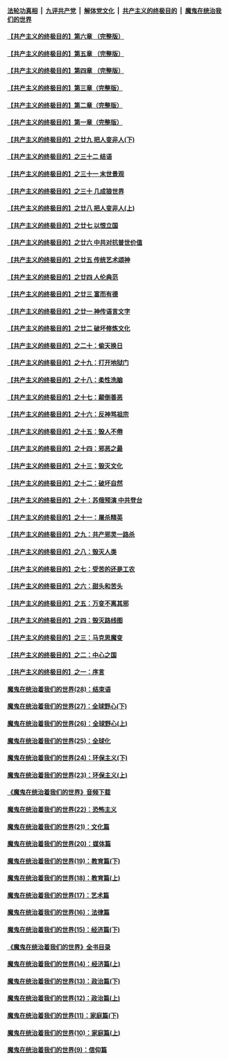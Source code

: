 ####  [法轮功真相](../../../../basic/blob/master/README.md?t=08260926) &nbsp;|&nbsp; [九评共产党](../../../../9ping.md/blob/master/README.md?t=08260926) &nbsp;|&nbsp; [解体党文化](../../../../jtdwh.md/blob/master/README.md?t=08260926)  &nbsp;|&nbsp; [共产主义的终极目的](../../../../gczydzjmd.md/blob/master/README.md?t=08260926) &nbsp;|&nbsp; [魔鬼在统治我们的世界](../../../../mgztzwmdsj.md/blob/master/README.md?t=08260926) 

#### [【共产主义的终极目的】第六章 （完整版）](../pages/nsc422/n11428913.md?t=08260926) 

#### [【共产主义的终极目的】第五章 （完整版）](../pages/nsc422/n11428912.md?t=08260926) 

#### [【共产主义的终极目的】第四章 （完整版）](../pages/nsc422/n11428907.md?t=08260926) 

#### [【共产主义的终极目的】第三章（完整版）](../pages/nsc422/n11428848.md?t=08260926) 

#### [【共产主义的终极目的】第二章（完整版）](../pages/nsc422/n11428831.md?t=08260926) 

#### [【共产主义的终极目的】第一章（完整版）](../pages/nsc422/n11417651.md?t=08260926) 

#### [【共产主义的终极目的】之廿九 把人变非人(下)](../pages/nsc422/n11344140.md?t=08260926) 

#### [【共产主义的终极目的】之三十二 结语](../pages/nsc422/n11360535.md?t=08260926) 

#### [【共产主义的终极目的】之三十一 末世景观](../pages/nsc422/n11351129.md?t=08260926) 

#### [【共产主义的终极目的】之三十 几成狼世界](../pages/nsc422/n11348280.md?t=08260926) 

#### [【共产主义的终极目的】之廿八 把人变非人(上)](../pages/nsc422/n11340492.md?t=08260926) 

#### [【共产主义的终极目的】之廿七 以恨立国](../pages/nsc422/n11336944.md?t=08260926) 

#### [【共产主义的终极目的】之廿六 中共对抗普世价值](../pages/nsc422/n11324785.md?t=08260926) 

#### [【共产主义的终极目的】之廿五 传统艺术颂神](../pages/nsc422/n11296396.md?t=08260926) 

#### [【共产主义的终极目的】之廿四 人伦典范](../pages/nsc422/n11296397.md?t=08260926) 

#### [【共产主义的终极目的】之廿三 富而有德](../pages/nsc422/n11283598.md?t=08260926) 

#### [【共产主义的终极目的】之廿一 神传语言文字](../pages/nsc422/n11263265.md?t=08260926) 

#### [【共产主义的终极目的】之廿二 破坏修炼文化](../pages/nsc422/n11245728.md?t=08260926) 

#### [【共产主义的终极目的】之二十：偷天换日](../pages/nsc422/n11238846.md?t=08260926) 

#### [【共产主义的终极目的】之十九：打开地狱门](../pages/nsc422/n11206376.md?t=08260926) 

#### [【共产主义的终极目的】之十八：柔性洗脑](../pages/nsc422/n11199994.md?t=08260926) 

#### [【共产主义的终极目的】之十七：颠倒善恶](../pages/nsc422/n11179782.md?t=08260926) 

#### [【共产主义的终极目的】之十六：反神骂祖宗](../pages/nsc422/n11166798.md?t=08260926) 

#### [【共产主义的终极目的】之十五：毁人不倦](../pages/nsc422/n11166792.md?t=08260926) 

#### [【共产主义的终极目的】之十四：邪恶之最](../pages/nsc422/n11150249.md?t=08260926) 

#### [【共产主义的终极目的】之十三：毁灭文化](../pages/nsc422/n11135227.md?t=08260926) 

#### [【共产主义的终极目的】之十二：破坏自然](../pages/nsc422/n11135214.md?t=08260926) 

#### [【共产主义的终极目的】之十：苏俄预演 中共登台](../pages/nsc422/n11118424.md?t=08260926) 

#### [【共产主义的终极目的】之十一：屠杀精英](../pages/nsc422/n11118442.md?t=08260926) 

#### [【共产主义的终极目的】之九：共产邪灵一路杀](../pages/nsc422/n11114139.md?t=08260926) 

#### [【共产主义的终极目的】之八：毁灭人类](../pages/nsc422/n11108503.md?t=08260926) 

#### [【共产主义的终极目的】之七：受苦的还是工农](../pages/nsc422/n11101809.md?t=08260926) 

#### [【共产主义的终极目的】之六：甜头和苦头](../pages/nsc422/n11096971.md?t=08260926) 

#### [【共产主义的终极目的】之五：万变不离其邪](../pages/nsc422/n11091285.md?t=08260926) 

#### [【共产主义的终极目的】之四：毁灭路线图](../pages/nsc422/n11086284.md?t=08260926) 

#### [【共产主义的终极目的】之三：马克思魔变](../pages/nsc422/n11061941.md?t=08260926) 

#### [【共产主义的终极目的】之二：中心之国](../pages/nsc422/n11047728.md?t=08260926) 

#### [【共产主义的终极目的】之一：序言](../pages/nsc422/n11086077.md?t=08260926) 

#### [魔鬼在统治着我们的世界(28)：结束语](../pages/nsc422/n10936246.md?t=08260926) 

#### [魔鬼在统治着我们的世界(27)：全球野心(下)](../pages/nsc422/n10928319.md?t=08260926) 

#### [魔鬼在统治着我们的世界(26)：全球野心(上)](../pages/nsc422/n10900318.md?t=08260926) 

#### [魔鬼在统治着我们的世界(25)：全球化](../pages/nsc422/n10788205.md?t=08260926) 

#### [魔鬼在统治着我们的世界(24)：环保主义(下)](../pages/nsc422/n10695307.md?t=08260926) 

#### [魔鬼在统治着我们的世界(23)：环保主义(上)](../pages/nsc422/n10688613.md?t=08260926) 

#### [《魔鬼在统治着我们的世界》音频下载](../pages/nsc422/n10635553.md?t=08260926) 

#### [魔鬼在统治着我们的世界(22)：恐怖主义](../pages/nsc422/n10614727.md?t=08260926) 

#### [魔鬼在统治着我们的世界(21)：文化篇](../pages/nsc422/n10597706.md?t=08260926) 

#### [魔鬼在统治着我们的世界(20)：媒体篇](../pages/nsc422/n10586579.md?t=08260926) 

#### [魔鬼在统治着我们的世界(19)：教育篇(下)](../pages/nsc422/n10564808.md?t=08260926) 

#### [魔鬼在统治着我们的世界(18)：教育篇(上)](../pages/nsc422/n10526970.md?t=08260926) 

#### [魔鬼在统治着我们的世界(17)：艺术篇](../pages/nsc422/n10499093.md?t=08260926) 

#### [魔鬼在统治着我们的世界(16)：法律篇](../pages/nsc422/n10485969.md?t=08260926) 

#### [魔鬼在统治着我们的世界(15)：经济篇(下)](../pages/nsc422/n10469975.md?t=08260926) 

#### [《魔鬼在统治着我们的世界》全书目录](../pages/nsc422/n10464261.md?t=08260926) 

#### [魔鬼在统治着我们的世界(14)：经济篇(上)](../pages/nsc422/n10457370.md?t=08260926) 

#### [魔鬼在统治着我们的世界(13)：政治篇(下)](../pages/nsc422/n10448270.md?t=08260926) 

#### [魔鬼在统治着我们的世界(12)：政治篇(上)](../pages/nsc422/n10444576.md?t=08260926) 

#### [魔鬼在统治着我们的世界(11)：家庭篇(下)](../pages/nsc422/n10440961.md?t=08260926) 

#### [魔鬼在统治着我们的世界(10)：家庭篇(上)](../pages/nsc422/n10435448.md?t=08260926) 

#### [魔鬼在统治着我们的世界(9)：信仰篇](../pages/nsc422/n10432159.md?t=08260926) 

